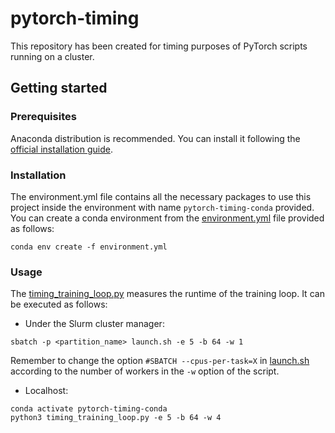 # pytorch-timing
This repository has been created for timing purposes of PyTorch scripts running on a cluster.

## Getting started

### Prerequisites
Anaconda distribution is recommended. You can install it following the [official installation guide](https://docs.anaconda.com/anaconda/install/linux/).

### Installation
The environment.yml file contains all the necessary packages to use this project inside the environment with name `pytorch-timing-conda` provided. You can create a conda environment from the [environment.yml](environment.yml) file provided as follows:
```
conda env create -f environment.yml
```

### Usage
The [timing_training_loop.py](timing_training_loop.py) measures the runtime of the training loop. It can be executed as follows:

* Under the Slurm cluster manager:
```
sbatch -p <partition_name> launch.sh -e 5 -b 64 -w 1
```
Remember to change the option `#SBATCH --cpus-per-task=X` in [launch.sh](launch.sh) according to the number of workers in the `-w` option of the script.

* Localhost:
```
conda activate pytorch-timing-conda
python3 timing_training_loop.py -e 5 -b 64 -w 4
```
